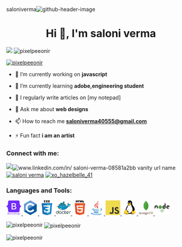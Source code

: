 saloniverma![github-header-image](https://github.com/user-attachments/assets/35579a60-3df5-4d3e-a457-cc30ca063edf)
<h1 align="center">Hi 👋, I'm saloni verma</h1>
<img align ='right" alt="coding" width='400" src=https://camo.githubusercontent.com/0133b8459e658004e50eb0ef32f2806e2cf25fc2c9e53944c9b709d7734f8bf9/68747470733a2f2f696b2e696d6167656b69742e696f2f647265736d612f447265736d615f4c6962726172792f73656e696f722d736f6674776172652d656e67696e6565725f57793832745951796d2e676966

<p align="left"> <img src="https://komarev.com/ghpvc/?username=pixelpeeonir&label=Profile%20views&color=0e75b6&style=flat" alt="pixelpeeonir" /> </p>

<p align="left"> <a href="https://github.com/ryo-ma/github-profile-trophy"><img src="https://github-profile-trophy.vercel.app/?username=pixelpeeonir" alt="pixelpeeonir" /></a> </p>

- 🔭 I’m currently working on **javascript**

- 🌱 I’m currently learning **adobe,engineering student**

- 📝 I regularly write articles on [my notepad]

- 💬 Ask me about **web designs**

- 📫 How to reach me **saloniverma40555@gmail.com**

- ⚡ Fun fact **i am an artist**

<h3 align="left">Connect with me:</h3>
<p align="left">
<img align ='right" alt="coding" width='400" src=https://camo.githubusercontent.com/a69ef1e4a173201181c22ac940c8b17935229d4d45ac5276631cbf4ba3d21db4/68747470733a2f2f6d69722d73332d63646e2d63662e626568616e63652e6e65742f70726f6a6563745f6d6f64756c65732f646973702f3630313031343131363737303437352e363036386265666634363430612e676966
<a href="https://linkedin.com/in/www.linkedin.com/in/ saloni-verma-08581a2bb vanity url name" target="blank"><img align="center" src="https://raw.githubusercontent.com/rahuldkjain/github-profile-readme-generator/master/src/images/icons/Social/linked-in-alt.svg" alt="www.linkedin.com/in/ saloni-verma-08581a2bb vanity url name" height="30" width="40" /></a>
<a href="https://fb.com/saloni verma" target="blank"><img align="center" src="https://raw.githubusercontent.com/rahuldkjain/github-profile-readme-generator/master/src/images/icons/Social/facebook.svg" alt="saloni verma" height="30" width="40" /></a>
<a href="https://instagram.com/xo_hazelbelle_41" target="blank"><img align="center" src="https://raw.githubusercontent.com/rahuldkjain/github-profile-readme-generator/master/src/images/icons/Social/instagram.svg" alt="xo_hazelbelle_41" height="30" width="40" /></a>
</p>

<h3 align="left">Languages and Tools:</h3>
<p align="left"> <a href="https://getbootstrap.com" target="_blank" rel="noreferrer"> <img src="https://raw.githubusercontent.com/devicons/devicon/master/icons/bootstrap/bootstrap-plain-wordmark.svg" alt="bootstrap" width="40" height="40"/> </a> <a href="https://www.cprogramming.com/" target="_blank" rel="noreferrer"> <img src="https://raw.githubusercontent.com/devicons/devicon/master/icons/c/c-original.svg" alt="c" width="40" height="40"/> </a> <a href="https://www.w3schools.com/css/" target="_blank" rel="noreferrer"> <img src="https://raw.githubusercontent.com/devicons/devicon/master/icons/css3/css3-original-wordmark.svg" alt="css3" width="40" height="40"/> </a> <a href="https://www.docker.com/" target="_blank" rel="noreferrer"> <img src="https://raw.githubusercontent.com/devicons/devicon/master/icons/docker/docker-original-wordmark.svg" alt="docker" width="40" height="40"/> </a> <a href="https://www.w3.org/html/" target="_blank" rel="noreferrer"> <img src="https://raw.githubusercontent.com/devicons/devicon/master/icons/html5/html5-original-wordmark.svg" alt="html5" width="40" height="40"/> </a> <a href="https://www.java.com" target="_blank" rel="noreferrer"> <img src="https://raw.githubusercontent.com/devicons/devicon/master/icons/java/java-original.svg" alt="java" width="40" height="40"/> </a> <a href="https://developer.mozilla.org/en-US/docs/Web/JavaScript" target="_blank" rel="noreferrer"> <img src="https://raw.githubusercontent.com/devicons/devicon/master/icons/javascript/javascript-original.svg" alt="javascript" width="40" height="40"/> </a> <a href="https://www.linux.org/" target="_blank" rel="noreferrer"> <img src="https://raw.githubusercontent.com/devicons/devicon/master/icons/linux/linux-original.svg" alt="linux" width="40" height="40"/> </a> <a href="https://www.mongodb.com/" target="_blank" rel="noreferrer"> <img src="https://raw.githubusercontent.com/devicons/devicon/master/icons/mongodb/mongodb-original-wordmark.svg" alt="mongodb" width="40" height="40"/> </a> <a href="https://nodejs.org" target="_blank" rel="noreferrer"> <img src="https://raw.githubusercontent.com/devicons/devicon/master/icons/nodejs/nodejs-original-wordmark.svg" alt="nodejs" width="40" height="40"/> </a> </p>

<p><img align="left" src="https://github-readme-stats.vercel.app/api/top-langs?username=pixelpeeonir&show_icons=true&locale=en&layout=compact" alt="pixelpeeonir" /></p>

<p>&nbsp;<img align="center" src="https://github-readme-stats.vercel.app/api?username=pixelpeeonir&show_icons=true&locale=en" alt="pixelpeeonir" /></p>

<p><img align="center" src="https://github-readme-streak-stats.herokuapp.com/?user=pixelpeeonir&" alt="pixelpeeonir" /></p>


